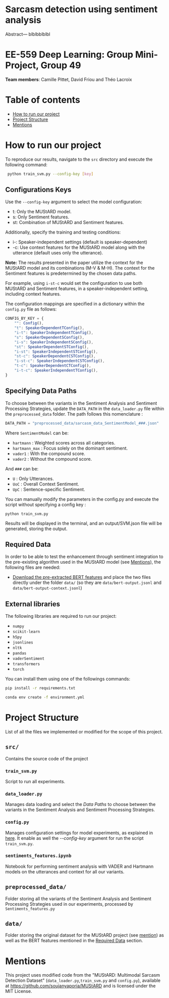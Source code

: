 # Sarcasm detection using sentiment analysis

Abstract— blblbblblbl

# EE-559 Deep Learning: Group Mini-Project, Group 49

**Team members**: Camille Pittet, David Friou and Théo Lacroix

# Table of contents

- [How to run our project](#how-to-run-our-project)
- [Project Structure](#project-structure)
- [Mentions](#mentions)

# How to run our project

To reproduce our results,  navigate to the `src` directory and execute the following command:
```bash
 python train_svm.py --config-key [key]
```
## Configurations Keys

Use the  `--config-key` argument to select the model configuration:

- t: Only the MUStARD model.
- s: Only Sentiment features.
- st: Combination of MUStARD and Sentiment features.

Additionally, specify the training and testing conditions:

- i-: Speaker-independent settings (default is speaker-dependent)
- -c: Use context features for the MUStARD model along with the utterance (default uses only the utterance). 

**Note:** The results presented in the paper utilize the context for the MUStARD model and its combinations (M-V & M-H). The context for the Sentiment features is predetermined by the chosen data paths.

For example, using `i-st-c` would set the configuration to use both MUStARD and Sentiment features, in a speaker-independent setting, including context features.
 
 The configuration mappings are specified in a dictionary within the `config.py` file as follows:
```javascript
CONFIG_BY_KEY = {
    "": Config(),
    "t": SpeakerDependentTConfig(),
    "i-t": SpeakerIndependentTConfig(),
    "s": SpeakerDependentSConfig(),
    "i-s": SpeakerIndependentSConfig(),
    "st": SpeakerDependentSTConfig(),
    "i-st": SpeakerIndependentSTConfig(),
    "st-c": SpeakerDependentCSTConfig(),
    "i-st-c": SpeakerIndependentCSTConfig(),
    "t-c": SpeakerDependentCTConfig(),
    "i-t-c": SpeakerIndependentTConfig(),
}
```

## Specifying Data Paths

To choose between the variants in the Sentiment Analysis and Sentiment Processing Strategies, update the `DATA_PATH` in the `data_loader.py` file within the `preprocessed_data` folder. The path follows this nomenclature :

```python
DATA_PATH = "preprocessed_data/sarcasm_data_SentimentModel_###.json"
```

Where `SentimentModel` can be: 
- `hartmann` : Weighted scores across all categories.
- `hartmann_max` : Focus solely on the dominant sentiment.
- `vader1` : With the compound score.
- `vader2` : Without the compound score.

And `###` can be:

- `U` : Only Utterances.
- `UoC` : Overall Context Sentiment.
- `UpC` : Sentence-specific Sentiment.


You can manually modify the parameters in the config.py and execute the script without specifying a config key :

```
python train_svm.py
```

Results will be displayed in the terminal, and an output/SVM.json file will be generated, storing the output.

## Required Data

In order to be able to test the enhancement through sentiment integration to the pre-existing algorithm used in the MUStARD model (see [Mentions](#mentions)), the following files are needed: 

 - [Download the pre-extracted BERT features](https://drive.google.com/file/d/1GYv74vN80iX_IkEmkJhkjDRGxLvraWuZ/view?usp=sharing) and place the two files directly under the folder `data/` (so they are `data/bert-output.jsonl` and `data/bert-output-context.jsonl`)

## External libraries
The following libraries are required to run our project:

- `numpy`
- `scikit-learn`
- `h5py`
- `jsonlines`
- `nltk`
- `pandas`
- `vaderSentiment`
- `transformers`
- `torch`

You can install them using one of the followings commands:
```bash
pip install -r requirements.txt
```
```bash
conda env create -f environment.yml
```

# Project Structure
List of all the files we implemented or modified for the scope of this project.

## `src/`
Contains the source code of the project

### `train_svm.py`
Script to run all experiments.

### `data_loader.py`
Manages data loading and select the *Data Paths* to choose between the variants in the Sentiment Analysis and Sentiment Processing Strategies.

### `config.py`
Manages configuration settings for model experiments, as explained in [here](#how-to-run-our-project). 
It enable as well the *--config-key* argument for run the script `train_svm.py`.

### `sentiments_features.ipynb`
Notebook for performing sentiment analysis with VADER and Hartmann models on the utterances and context for all our variants.

## `preprocessed_data/`
Folder storing all the variants of the Sentiment Analysis and Sentiment Processing Strategies used in our experiments, processed by `Sentiments_features.py`

## `data/`
Folder storing the original dataset for the MUStARD project (see [mention](#mentions))
as well as the BERT features mentioned in the [Required Data](#required-data) section.

# Mentions

This project uses modified code from the "MUStARD: Multimodal Sarcasm Detection Dataset" (`data_loader.py`,`train_svm.py` and `config.py`), available at https://github.com/soujanyaporia/MUStARD and is licensed under the MIT License.
